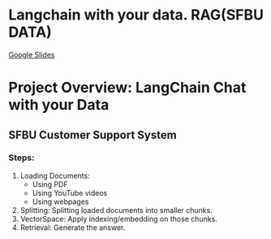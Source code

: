 # Langchain with your data. RAG(SFBU DATA)
[Google Slides](https://docs.google.com/presentation/d/18Pu0I9ItmlWihxiEr__7EP0pZgymY7z6d7_HUupmCSw/edit?usp=sharing)

# Project Overview: LangChain Chat with your Data

## SFBU Customer Support System

### Steps:
1. Loading Documents:
   - Using PDF
   - Using YouTube videos
   - Using webpages
2. Splitting: Splitting loaded documents into smaller chunks.
3. VectorSpace: Apply indexing/embedding on those chunks.
4. Retrieval: Generate the answer.

